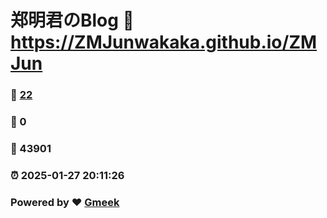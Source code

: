 # 郑明君のBlog :link: https://ZMJunwakaka.github.io/ZMJun 
### :page_facing_up: [22](https://ZMJunwakaka.github.io/ZMJun/tag.html) 
### :speech_balloon: 0 
### :hibiscus: 43901 
### :alarm_clock: 2025-01-27 20:11:26 
### Powered by :heart: [Gmeek](https://github.com/Meekdai/Gmeek)
